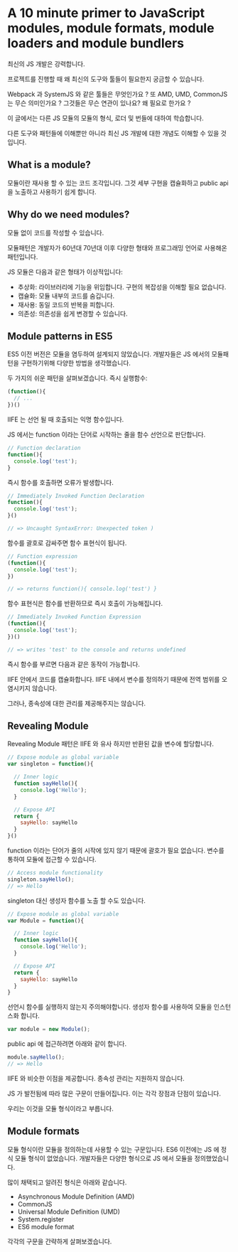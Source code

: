#  A 10 minute primer to JavaScript modules, module formats, module loaders and module bundlers

최신의 JS 개발은 강력합니다.

프로젝트를 진행할 때 왜 최신의 도구와 툴들이 필요한지 궁금할 수 있습니다.

Webpack 과 SystemJS 와 같은 툴들은 무엇인가요 ? 또 AMD, UMD, CommonJS 는 무슨 의미인가요 ?
그것들은 무슨 연관이 있나요? 왜 필요로 한가요 ?

이 글에서는 다른 JS 모듈의 모듈의 형식, 로더 및 번들에 대하여 학습합니다.

다른 도구와 패턴들에 이해뿐만 아니라 최신 JS 개발에 대한 개념도 이해할 수 있을 것 입니다.

## What is a module?

모듈이란 재사용 할 수 있는 코드 조각입니다. 그것 세부 구현을 캡슐화하고 public api 을 노출하고 사용하기 쉽게 합니다.

## Why do we need modules?

모듈 없이 코드를 작성할 수 있습니다.

모듈패턴은 개발자가 60년대 70년대 이후 다양한 형태와 프로그래밍 언어로 사용해온 패턴입니다. 

JS 모듈은 다음과 같은 형태가 이상적입니다:

- 추상화: 라이브러리에 기능을 위임합니다. 구현의 복잡성을 이해할 필요 없습니다.
- 캡슐화: 모듈 내부의 코드를 숨깁니다.
- 재사용: 동일 코드의 반복을 피합니다.
- 의존성: 의존성을 쉽게 변경할 수 있습니다.

## Module patterns in ES5

ES5 이전 버전은 모듈을 염두하여 설계되지 않았습니다. 개발자들은 JS 에서의 모듈패턴을 구현하기위해 다양한 방법을 생각했습니다.

두 가지의 쉬운 패턴을 살펴보겠습니다. 
즉시 실행함수:

```js
(function(){
  // ...
})()
```

IIFE 는 선언 될 때 호출되는 익명 함수입니다.

JS 에서는 function 이라는 단어로 시작하는 줄을 함수 선언으로 판단합니다.

```js
// Function declaration
function(){  
  console.log('test');
}
```

즉시 함수를 호출하면 오류가 발생합니다.

```js
// Immediately Invoked Function Declaration
function(){  
  console.log('test');
}()

// => Uncaught SyntaxError: Unexpected token )
```

함수를 괄호로 감싸주면 함수 표현식이 됩니다.

```js
// Function expression
(function(){
  console.log('test');
})

// => returns function(){ console.log('test') }
```

함수 표현식은 함수를 반환하므로 즉시 호출이 가능해집니다.

```js
// Immediately Invoked Function Expression
(function(){
  console.log('test');
})()

// => writes 'test' to the console and returns undefined
```

즉시 함수를 부르면 다음과 같은 동작이 가능합니다.

IIFE 안에서 코드를 캡슐화합니다. IIFE 내에서 변수를 정의하기 때문에 전역 범위를 오염시키지 않습니다.

그러나, 종속성에 대한 관리를 제공해주지는 않습니다.

## Revealing Module

Revealing Module 패턴은 IIFE 와 유사 하지만 반환된 값을 변수에 할당합니다.

```js
// Expose module as global variable
var singleton = function(){

  // Inner logic
  function sayHello(){
    console.log('Hello');
  }

  // Expose API
  return {
    sayHello: sayHello
  }
}()
```

function 이라는 단어가 줄의 시작에 있지 않기 때문에 괄호가 필요 없습니다.
변수를 통하여 모듈에 접근할 수 있습니다.

```js
// Access module functionality
singleton.sayHello();  
// => Hello
```

singleton 대신 생성자 함수를 노출 할 수도 있습니다.

```js
// Expose module as global variable
var Module = function(){

  // Inner logic
  function sayHello(){
    console.log('Hello');
  }

  // Expose API
  return {
    sayHello: sayHello
  }
}
```

선언시 함수를 실행하지 않는지 주의해야합니다. 생성자 함수를 사용하여 모듈을 인스턴스화 합니다.

```js
var module = new Module();  
```

public api 에 접근하려면 아래와 같이 합니다.

```js
module.sayHello();  
// => Hello
```

IIFE 와 비슷한 이점을 제공합니다. 종속성 관리는 지원하지 않습니다.

JS 가 발전됨에 따라 많은 구문이 만들어집니다. 이는 각각 장점과 단점이 있습니다.

우리는 이것을 모듈 형식이라고 부릅니다.

## Module formats

모듈 형식이란 모듈을 정의하는데 사용할 수 있는 구문입니다.
ES6 이전에는 JS 에 정식 모듈 형식이 없었습니다.
개발자들은 다양한 형식으로 JS 에서 모듈을 정의했었습니다.

많이 채택되고 알려진 형식은 아래와 같습니다.

- Asynchronous Module Definition (AMD)
- CommonJS
- Universal Module Definition (UMD)
- System.register
- ES6 module format

각각의 구문을 간략하게 살펴보겠습니다.






